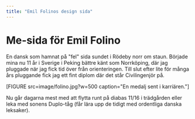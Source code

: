 ```yaml
---
title: "Emil Folinos design sida"
---
```

Me-sida för Emil Folino
=========================

En dansk som hamnat på "fel" sida sundet i Rödeby norr om staun. Började mina nu 11 år i Sverige i Peking bättre känt som Norrköping, där jag pluggade när jag fick tid över från orienteringen. Till slut efter lite för många års pluggande fick jag ett fint diplom där det står Civilingenjör på.

[FIGURE src=image/folino.jpg?w=500 caption="En medalj sent i karriären."]

Nu går dagarna mest med att flytta runt på diabas 11/16 i trädgården eller leka med sonens Duplo-tåg (får lära upp de tidigt med ordentliga danska leksaker).
